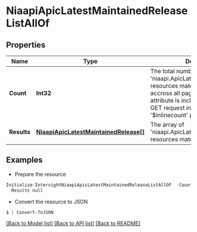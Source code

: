 # NiaapiApicLatestMaintainedReleaseListAllOf
## Properties

Name | Type | Description | Notes
------------ | ------------- | ------------- | -------------
**Count** | **Int32** | The total number of &#39;niaapi.ApicLatestMaintainedRelease&#39; resources matching the request, accross all pages. The &#39;Count&#39; attribute is included when the HTTP GET request includes the &#39;$inlinecount&#39; parameter. | [optional] 
**Results** | [**NiaapiApicLatestMaintainedRelease[]**](NiaapiApicLatestMaintainedRelease.md) | The array of &#39;niaapi.ApicLatestMaintainedRelease&#39; resources matching the request. | [optional] 

## Examples

- Prepare the resource
```powershell
Initialize-IntersightNiaapiApicLatestMaintainedReleaseListAllOf  -Count null `
 -Results null
```

- Convert the resource to JSON
```powershell
$ | Convert-ToJSON
```

[[Back to Model list]](../README.md#documentation-for-models) [[Back to API list]](../README.md#documentation-for-api-endpoints) [[Back to README]](../README.md)


